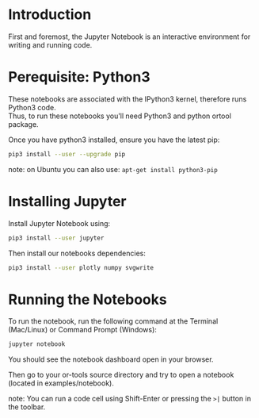 # Introduction
First and foremost, the Jupyter Notebook is an interactive environment for writing and running code.

# Perequisite: Python3
These notebooks are associated with the IPython3 kernel, therefore runs Python3 code.  
Thus, to run these notebooks you'll need Python3 and python ortool package.

Once you have python3 installed, ensure you have the latest pip:  
```sh
pip3 install --user --upgrade pip
```
note: on Ubuntu you can also use: `apt-get install python3-pip`

# Installing Jupyter 
Install Jupyter Notebook using:  
```sh
pip3 install --user jupyter
```

Then install our notebooks dependencies:  
```sh
pip3 install --user plotly numpy svgwrite
```

# Running the Notebooks
To run the notebook, run the following command at the Terminal (Mac/Linux) or Command Prompt (Windows):  
```sh
jupyter notebook
```
You should see the notebook dashboard open in your browser.

Then go to your or-tools source directory and try to open a notebook (located in
examples/notebook).  

note: You can run a code cell using Shift-Enter or pressing the `>|` button in the toolbar.

